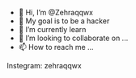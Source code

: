 - 👋 Hi, I’m @Zehraqqwx
- 👀 My goal is to be a hacker
- 🌱 I’m currently learn
- 💞️ I’m looking to collaborate on ...
- 📫 How to reach me ...

<!---
Zehraqqwx/Zehraqqwx is a ✨ special ✨ repository because its `README.md` (this file) appears on your GitHub profile.
You can click the Preview link to take a look at your changes.
--->
Instegram: zehraqqwx
